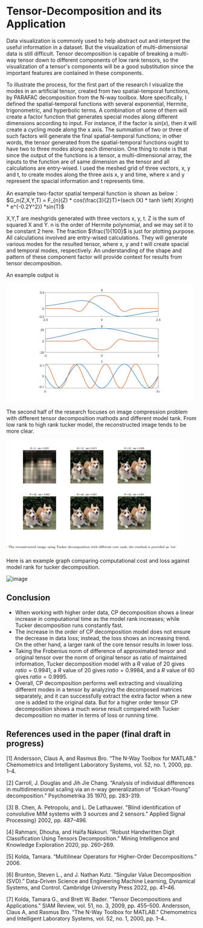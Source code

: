 # Tensor-Decomposition and its Application

Data visualization is commonly used to help abstract out and interpret the useful information in a dataset. But the visualization of multi-dimensional data is still difficult. Tensor decomposition is capable of breaking a multi-way tensor down to different components of low rank tensors, so the visualization of a tensor's components will be a good substitution since the important features are contained in these components. 

To illustrate the process, for the first part of the research I visualize the modes in an artificial tensor, created from two spatial-temporal functions, by PARAFAC decomposition from the N-way toolbox. More specifically, I defined the spatial-temporal functions with several exponential, Hermite, trigonometric, and hyperbolic terms. A combination of some of them will create a factor function that generates special modes along different dimensions according to input. For instance, if the factor is $sin(x)$, then it will create a cycling mode along the x axis. The summation of two or three of such factors will generate the final spatial-temporal functions; in other words, the tensor generated from the spatial-temporal functions ought to have two to three modes along each dimension. One thing to note is that since the output of the functions is a tensor, a multi-dimensional array, the inputs to the function are of same dimension as the tensor and all calculations are entry-wised. I used the meshed grid of three vectors, x, y and t, to create modes along the three axis x, y and time, where x and y represent the spacial information and t represents time. 

An example two-factor spatial temperal function is shown as below： 
$G_n(Z,X,Y,T) = F_{n}(Z) * cos(\frac{3}{2}T)+(sech (X) * tanh \left( X\right)  * e^{-0.2Y^2}) *sin(T)$

X,Y,T are meshgrids generated with three vectors x, y, t. Z is the sum of squared X and Y. n is the order of Hermite polynomial, and we may set it to be constant 2 here. The fraction $\frac{1}{100}$ is just for plotting purpose. All calculations involved are entry-wised calculations. They will generate various modes for the resulted tensor, where x, y and t will create spacial and temporal modes, respectively. An understanding of the shape and pattern of these component factor will provide context for results from tensor decomposition. 

An example output is 

![image](https://github.com/K0EKJE/Tensor-Decomposition/blob/main/example_outputs/3c8e4eee564b8d3e6ce108936c2eee4.png)

The second half of the research focuses on image compression problem with different tensor decomposition mathods and different model tank. From low rank to high rank tucker model, the reconstructed image tends to be more clear.  

![image](https://github.com/K0EKJE/Tensor-Decomposition/blob/main/example_outputs/d56cae0a9173be485dd812a0fd3f5a7.png)

Here is an example graph comparing computational cost and loss against model rank for tucker decomposition. 

![image](https://user-images.githubusercontent.com/95905185/218628603-61e6494f-13af-4fc3-90b3-aee9651cc431.png)


## Conclusion
- When working with higher order data, CP decomposition shows a linear increase in computational time as the model rank increases; while Tucker decomposition runs constantly fast. 
- The increase in the order of CP decomposition model does not ensure the decrease in data loss; instead, the loss shows an increasing trend. On the other hand, a larger rank of the core tensor results in lower loss. 
- Taking the Frobenius norm of difference of approximated tensor and original tensor over the norm of original tensor as ratio of maintained information, Tucker decomposition model with a $R$ value of 20 gives $ratio = 0.9941$, a $R$ value of 20 gives $ratio = 0.9984$, and a $R$ value of 60 gives $ratio = 0.9995$. 
- Overall, CP decomposition performs well extracting and visualizing different modes in a tensor by analyzing the decomposed matrices separately, and it can successfully extract the extra factor when a new one is added to the original data. But for a higher order tensor CP decomposition shows a much worse result compared with Tucker decomposition no matter in terms of loss or running time. 


## References used in the paper (final draft in progress)
[1] Andersson, Claus A, and Rasmus Bro. “The N-Way Toolbox for MATLAB.” Chemometrics and Intelligent Laboratory Systems, vol. 52, no. 1, 2000, pp. 1–4.

[2] Carroll, J. Douglas and Jih Jie Chang. “Analysis of individual differences in multidimensional scaling via an n-way generalization of “Eckart-Young” decomposition.” Psychometrika 35 1970, pp. 283-319.

[3] B. Chen, A. Petropolu, and L. De Lathauwer. "Blind identification of convolutive MIM systems with 3 sources and 2 sensors." Applied Signal Processing} 2002, pp. 487–496. 

[4] Rahmani, Dhouha, and Haïfa Nakouri. “Robust Handwritten Digit Classification Using Tensors Decomposition.” Mining Intelligence and Knowledge Exploration 2020, pp. 260–269. 

[5] Kolda, Tamara. “Multilinear Operators for Higher-Order Decompositions.” 2006.


[6] Brunton, Steven L., and J. Nathan Kutz. “Singular Value Decomposition (SVD).” Data-Driven Science and Engineering Machine Learning, Dynamical Systems, and Control. Cambridge University Press 2022, pp. 41–46. 

[7] Kolda, Tamara G., and Brett W. Bader. “Tensor Decompositions and Applications.” SIAM Review, vol. 51, no. 3, 2009, pp. 455–500. 
Andersson, Claus A, and Rasmus Bro. “The N-Way Toolbox for MATLAB.” Chemometrics and Intelligent Laboratory Systems, vol. 52, no. 1, 2000, pp. 1–4.. 
